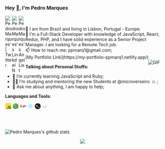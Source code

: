 ### Hey 👋, I'm Pedro Marques

<a href="https://twitter.com/ppmarq1">
  <img align="left" alt="Pedro Marques'  | Twitter" width="22px" src="https://cdn.jsdelivr.net/npm/simple-icons@v3/icons/twitter.svg" />
</a>
<a href="https://www.linkedin.com/in/pedroalmeidamarques/">
  <img align="left" alt="Pedro Marques's LinkdeIN" width="22px" src="https://cdn.jsdelivr.net/npm/simple-icons@v3/icons/linkedin.svg" />
</a>
<a href="https://angel.co/u/pedro-almeida-marques">
  <img align="left" alt="Pedro Marques's AngelList" width="22px" src="https://cdn.jsdelivr.net/npm/simple-icons@3.13.0/icons/angellist.svg" />
</a>

<br />
<br />
🌟 I am from Brazil and living in Lisbon, Portugal - Europe.
<br />
🔆 I'm a Full-Stack Developer with knowledge of JavaScript, React, Redux, PHP, and I have solid experience as a Senior Project Manager. I am looking for a Remote Tech job.
<br />
📫 How to reach me: ppmarq1@gmail.com;
<br />
[My Portfolio Link](https://my-portfolio-ppmarq1.netlify.app/)

 <img align="right" alt="GIF" src="https://media.giphy.com/media/QpVUMRUJGokfqXyfa1/giphy.gif" />
  
  
**Talking about Personal Stuffs:**

- 🌱 I’m currently learning JavaScript and Ruby;
- 👨‍🎓 I’m studying and mentoring the new Students at @microverseinc ☺ ;
- 💬 Ask me about anything, I am happy to help;

**Languages and Tools:**

<code><img height="20" src="https://raw.githubusercontent.com/github/explore/80688e429a7d4ef2fca1e82350fe8e3517d3494d/topics/javascript/javascript.png"></code>
<code><img height="20" src="https://raw.githubusercontent.com/github/explore/80688e429a7d4ef2fca1e82350fe8e3517d3494d/topics/nodejs/nodejs.png"></code>
<code><img height="20" src="https://raw.githubusercontent.com/github/explore/80688e429a7d4ef2fca1e82350fe8e3517d3494d/topics/git/git.png"></code>
<code><img height="20" src="https://raw.githubusercontent.com/github/explore/80688e429a7d4ef2fca1e82350fe8e3517d3494d/topics/react/react.png"></code>
<code><img height="20" src="https://raw.githubusercontent.com/github/explore/80688e429a7d4ef2fca1e82350fe8e3517d3494d/topics/terminal/terminal.png"></code>
<code><img height="20" src="https://raw.githubusercontent.com/github/explore/80688e429a7d4ef2fca1e82350fe8e3517d3494d/topics/mysql/mysql.png"></code>

<br />
<br />

![Pedro Marques's github stats](https://github-readme-stats.vercel.app/api?username=ppmarq1&theme=dark&show_icons=true)
<br />
<p align="center">
<img src="https://github-readme-stats.vercel.app/api/top-langs/?username=ppmarq1&hide=php&theme=algolia&layout=compact" />
</p>


